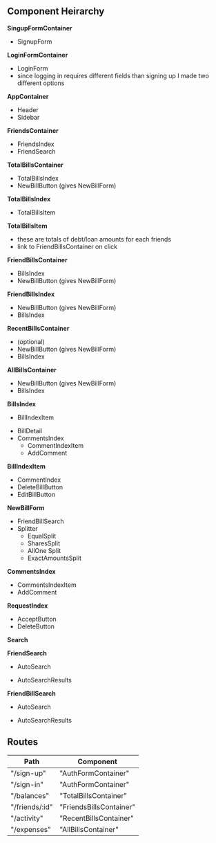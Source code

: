 ## Component Heirarchy

**SingupFormContainer**
 - SignupForm

**LoginFormContainer**
 - LoginForm
 - since logging in requires different fields than signing up I made two different options

**AppContainer**
 - Header
 - Sidebar

**FriendsContainer**
 - FriendsIndex
 - FriendSearch

**TotalBillsContainer**
 - TotalBillsIndex
 - NewBillButton (gives NewBillForm)

 **TotalBillsIndex**
  - TotalBillsItem

**TotalBillsItem**
  - these are totals of debt/loan amounts for each friends
  - link to FriendBillsContainer on click

**FriendBillsContainer**
 - BillsIndex
 - NewBillButton (gives NewBillForm)

**FriendBillsIndex**
 - NewBillButton (gives NewBillForm)
 - BillsIndex

 **RecentBillsContainer**
  - (optional)
  - NewBillButton (gives NewBillForm)
  - BillsIndex

**AllBillsContainer**
 - NewBillButton (gives NewBillForm)
 - BillsIndex

**BillsIndex**
 - BillIndexItem
  + BillDetail
  + CommentsIndex
    * CommentIndexItem
    * AddComment

**BillIndexItem**
 - CommentIndex
 - DeleteBillButton
 - EditBillButton

**NewBillForm**
 - FriendBillSearch
 - Splitter
   + EqualSplit
   + SharesSplit
   + AllOne Split
   + ExactAmountsSplit

**CommentsIndex**
  - CommentsIndexItem
  - AddComment

**RequestIndex**
 - AcceptButton
 - DeleteButton

**Search**

**FriendSearch**
 + AutoSearch
 * AutoSearchResults

**FriendBillSearch**
 + AutoSearch
 * AutoSearchResults

## Routes

|Path   | Component   |
|-------|-------------|
| "/sign-up" | "AuthFormContainer" |
| "/sign-in" | "AuthFormContainer" |
| "/balances" | "TotalBillsContainer" |
| "/friends/:id" | "FriendsBillsContainer" |
| "/activity" | "RecentBillsContainer" |
| "/expenses" | "AllBillsContainer" |
